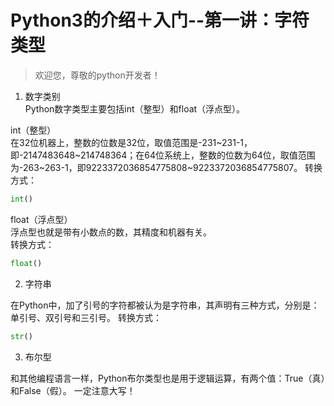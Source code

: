 # Python3的介绍＋入门--第一讲：字符类型

> 欢迎您，尊敬的python开发者！

1. 数字类别  
Python数字类型主要包括int（整型）和float（浮点型）。

int（整型）  
在32位机器上，整数的位数是32位，取值范围是-231~231-1，即-2147483648~214748364；在64位系统上，整数的位数为64位，取值范围为-263~263-1，即9223372036854775808~9223372036854775807。
转换方式：
```python
int()
```

float（浮点型）  
浮点型也就是带有小数点的数，其精度和机器有关。  
转换方式：  
```python
float()
```

2. 字符串

在Python中，加了引号的字符都被认为是字符串，其声明有三种方式，分别是：单引号、双引号和三引号。
转换方式：
```python
str()
```

3. 布尔型

和其他编程语言一样，Python布尔类型也是用于逻辑运算，有两个值：True（真）和False（假）。
一定注意大写！